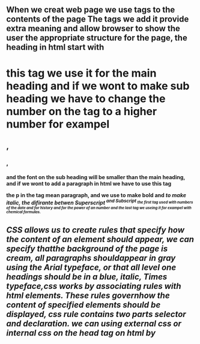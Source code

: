 When  we creat  web page we use tags to the contents of the page The tags we add it  provide extra meaning and allow browser to show  the user the appropriate structure for the page, the heading in html start with <h1> this tag we use it for the main heading and if we wont to make sub heading we have to change the number on the tag to a higher number for exampel <h2>,<h3>,<h4> and the font on the sub heading will be smaller than the main heading, and if we wont to add a paragraph in html we have to use this tag <p> the p in the tag mean paragraph, and we use <b> to make bold and <i> to make italic, the difirante betwen Superscript <sup> and Subscript <sub> the first tag used with numbers of the date and for history and for the power of an number and the last tag we useing it for exampel with chemical formulas.
------------
CSS allows us to create rules that specify how the content of
an element should appear, we can specify thatthe background of the page is cream, all paragraphs shouldappear in gray using the Arial typeface, or that all level one
headings should be in a blue, italic, Times typeface,css works by associating rules with html elements. These rules governhow the content of specified elements should be displayed, css rule contains two parts selector and declaration.
we can using external css <link> or internal css on the head tag on html by <style>.
--------------
 the script is made up of a series of statements each statement is like a step in a recipe, the scripts contain very precise instructions, for example, we specify that a value must be rememberedbefore creating a calculation using that value,variables are used to temporarily store pieces ofinformation used in the script ,Arrays are special types of variables that store more than one piece of related information,JavaScriptdistinguishes between numbers (0-9),strings (text), and Boolean values (true or false),expressions evaluate into a single value,expressions rely on operators to calculate a value.  
